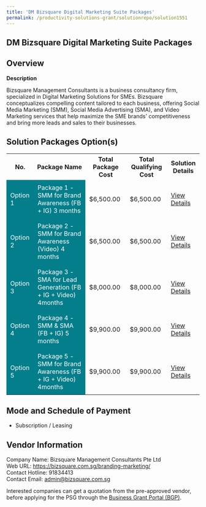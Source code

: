 ```yaml
---
title: 'DM Bizsquare Digital Marketing Suite Packages'
permalink: /productivity-solutions-grant/solutionrepo/solution1551
---
```


## DM Bizsquare Digital Marketing Suite Packages

## Overview

**Description**

Bizsquare Management Consultants is a business consultancy firm, specialized in Digital Marketing Solutions for SMEs. Bizsquare conceptualizes compelling content tailored to each business, offering Social Media Marketing (SMM), Social Media Advertising (SMA), and Video Marketing services that help maximize the SME brands' competitiveness and bring more leads and sales to their businesses.

## Solution Packages Option(s)

<table>
<tr>
<th><b>No.</b></th>
<th><b>Package Name</b></th>
<th><b>Total Package Cost</b></th>
<th><b>Total Qualifying Cost</b></th>
<th><b>Solution Details</b></th>
</tr>
<tr>
<td style='padding: 10px; background-color: #037E8A; color: #FFFFFF;'>Option 1</td>
<td style='padding: 10px; background-color: #037E8A; color: #FFFFFF;'>Package 1 - SMM for Brand Awareness (FB + IG) 3 months</td>
<td style='padding: 10px;'>$6,500.00</td>
<td style='padding: 10px;'>$6,500.00</td>
<td style='padding: 10px;'><a href='/images/psg/Bizsquare_DM_Bizsquare_Desensitised_Annex_3_Part1.pdf' target='_blank'>View Details</a></td>
</tr>
<tr>
<td style='padding: 10px; background-color: #037E8A; color: #FFFFFF;'>Option 2</td>
<td style='padding: 10px; background-color: #037E8A; color: #FFFFFF;'>Package 2 - SMM for Brand Awareness (Video) 4 months</td>
<td style='padding: 10px;'>$6,500.00</td>
<td style='padding: 10px;'>$6,500.00</td>
<td style='padding: 10px;'><a href='/images/psg/Bizsquare_DM_Bizsquare_Desensitised_Annex_3_Part2.pdf' target='_blank'>View Details</a></td>
</tr>
<tr>
<td style='padding: 10px; background-color: #037E8A; color: #FFFFFF;'>Option 3</td>
<td style='padding: 10px; background-color: #037E8A; color: #FFFFFF;'>Package 3 - SMA for Lead Generation (FB + IG + Video) 4months</td>
<td style='padding: 10px;'>$8,000.00</td>
<td style='padding: 10px;'>$8,000.00</td>
<td style='padding: 10px;'><a href='/images/psg/Bizsquare_DM_Bizsquare_Desensitised_Annex_3_Part3.pdf' target='_blank'>View Details</a></td>
</tr>
<tr>
<td style='padding: 10px; background-color: #037E8A; color: #FFFFFF;'>Option 4</td>
<td style='padding: 10px; background-color: #037E8A; color: #FFFFFF;'>Package 4 - SMM & SMA (FB + IG) 5 months</td>
<td style='padding: 10px;'>$9,900.00</td>
<td style='padding: 10px;'>$9,900.00</td>
<td style='padding: 10px;'><a href='/images/psg/Bizsquare_DM_Bizsquare_Desensitised_Annex_3_Part4.pdf' target='_blank'>View Details</a></td>
</tr>
<tr>
<td style='padding: 10px; background-color: #037E8A; color: #FFFFFF;'>Option 5</td>
<td style='padding: 10px; background-color: #037E8A; color: #FFFFFF;'>Package 5 - SMM for Brand Awareness (FB + IG + Video) 4months</td>
<td style='padding: 10px;'>$9,900.00</td>
<td style='padding: 10px;'>$9,900.00</td>
<td style='padding: 10px;'><a href='/images/psg/Bizsquare_DM_Bizsquare_Desensitised_Annex_3_Part5.pdf' target='_blank'>View Details</a></td>
</tr>
</table>

## Mode and Schedule of Payment

 - Subscription / Leasing

## Vendor Information

 Company Name: Bizsquare Management Consultants Pte Ltd<br>Web URL: https://bizsquare.com.sg/branding-marketing/ <br>Contact Hotline: 91834413 <br>Contact Email: admin@bizsquare.com.sg <br>

Interested companies can get a quotation from the pre-approved vendor, before applying for the PSG through the <a href='https://www.businessgrants.gov.sg/' target='_blank' rel='noopener'>Business Grant Portal (BGP)</a>.

<script src="/jquery/resize-tables.js"></script>
